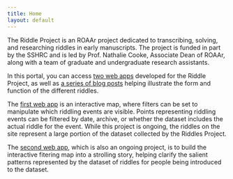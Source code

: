 ```yaml
---
title: Home
layout: default
---
```


The Riddle Project is an ROAAr project dedicated to transcribing, solving, and researching riddles in early manuscripts. The project is funded in part by the SSHRC and is led by Prof. Nathalie Cooke, Associate Dean of ROAAr, along with a team of graduate and undergraduate research assistants.

In this portal, you can access [two web apps](interactive-maps) developed for the Riddle Project, as well as [a series of blog posts](blog) helping illustrate the form and function of the different riddles. 

The [first web app](filters) is an interactive map, where filters can be set to manipulate which riddling events are visible. Points representing riddling events can be filtered by date, archive, or whether the dataset includes the actual riddle for the event. While this project is ongoing, the riddles on the site represent a large portion of the dataset collected by the Riddles Project.

The [second web app](story), which is also an ongoing project, is to build the interactive fitering map into a strolling story, helping clarify the salient patterns represented by the dataset of riddles for people being introduced to the dataset.
